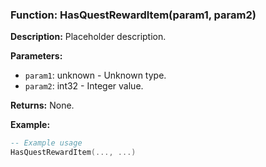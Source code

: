### Function: HasQuestRewardItem(param1, param2)

**Description:**
Placeholder description.

**Parameters:**
- `param1`: unknown - Unknown type.
- `param2`: int32 - Integer value.

**Returns:** None.

**Example:**

```lua
-- Example usage
HasQuestRewardItem(..., ...)
```
